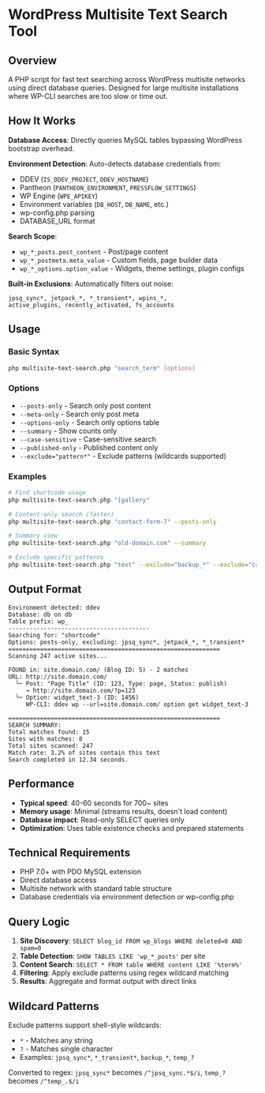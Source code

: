# WordPress Multisite Text Search Tool

## Overview

A PHP script for fast text searching across WordPress multisite networks using direct database queries. Designed for large multisite installations where WP-CLI searches are too slow or time out.

## How It Works

**Database Access**: Directly queries MySQL tables bypassing WordPress bootstrap overhead.

**Environment Detection**: Auto-detects database credentials from:
- DDEV (`IS_DDEV_PROJECT`, `DDEV_HOSTNAME`)
- Pantheon (`PANTHEON_ENVIRONMENT`, `PRESSFLOW_SETTINGS`)
- WP Engine (`WPE_APIKEY`)
- Environment variables (`DB_HOST`, `DB_NAME`, etc.)
- wp-config.php parsing
- DATABASE_URL format

**Search Scope**: 
- `wp_*_posts.post_content` - Post/page content
- `wp_*_postmeta.meta_value` - Custom fields, page builder data
- `wp_*_options.option_value` - Widgets, theme settings, plugin configs

**Built-in Exclusions**: Automatically filters out noise:
```
jpsq_sync*, jetpack_*, *_transient*, wpins_*, 
active_plugins, recently_activated, fs_accounts
```

## Usage

### Basic Syntax
```bash
php multisite-text-search.php "search_term" [options]
```

### Options
- `--posts-only` - Search only post content
- `--meta-only` - Search only post meta
- `--options-only` - Search only options table
- `--summary` - Show counts only
- `--case-sensitive` - Case-sensitive search
- `--published-only` - Published content only
- `--exclude="pattern*"` - Exclude patterns (wildcards supported)

### Examples
```bash
# Find shortcode usage
php multisite-text-search.php "[gallery"

# Content-only search (faster)
php multisite-text-search.php "contact-form-7" --posts-only

# Summary view
php multisite-text-search.php "old-domain.com" --summary

# Exclude specific patterns
php multisite-text-search.php "text" --exclude="backup_*" --exclude="cache_*"
```

## Output Format

```
Environment detected: ddev
Database: db on db
Table prefix: wp_
----------------------------------------
Searching for: "shortcode"
Options: posts-only, excluding: jpsq_sync*, jetpack_*, *_transient*
============================================================
Scanning 247 active sites...

FOUND in: site.domain.com/ (Blog ID: 5) - 2 matches
URL: http://site.domain.com/
  └─ Post: "Page Title" (ID: 123, Type: page, Status: publish)
     → http://site.domain.com/?p=123
  └─ Option: widget_text-3 (ID: 1456)
     WP-CLI: ddev wp --url=site.domain.com/ option get widget_text-3

============================================================
SEARCH SUMMARY:
Total matches found: 15
Sites with matches: 8  
Total sites scanned: 247
Match rate: 3.2% of sites contain this text
Search completed in 12.34 seconds.
```

## Performance

- **Typical speed**: 40-60 seconds for 700~ sites
- **Memory usage**: Minimal (streams results, doesn't load content)
- **Database impact**: Read-only SELECT queries only
- **Optimization**: Uses table existence checks and prepared statements

## Technical Requirements

- PHP 7.0+ with PDO MySQL extension
- Direct database access
- Multisite network with standard table structure
- Database credentials via environment detection or wp-config.php

## Query Logic

1. **Site Discovery**: `SELECT blog_id FROM wp_blogs WHERE deleted=0 AND spam=0`
2. **Table Detection**: `SHOW TABLES LIKE 'wp_*_posts'` per site
3. **Content Search**: `SELECT * FROM table WHERE content LIKE '%term%'`
4. **Filtering**: Apply exclude patterns using regex wildcard matching
5. **Results**: Aggregate and format output with direct links

## Wildcard Patterns

Exclude patterns support shell-style wildcards:
- `*` - Matches any string
- `?` - Matches single character
- Examples: `jpsq_sync*`, `*_transient*`, `backup_*`, `temp_?`

Converted to regex: `jpsq_sync*` becomes `/^jpsq_sync.*$/i`, `temp_?` becomes `/^temp_.$/i`
